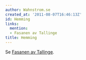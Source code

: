 ```yaml
---
author: Wahnstrom.se
created_at: '2011-08-07T16:46:13Z'
id: Hemming
links:
  mention:
  - Fasanen av Tallinge
title: Hemming
---
```


Se [Fasanen av Tallinge].

  [Fasanen av Tallinge]: Fasanen_av_Tallinge